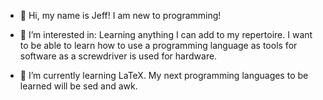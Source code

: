 - 👋 Hi, my name is Jeff! I am new to programming!

- 👀 I’m interested in: Learning anything I can add to my repertoire. I want to be able to learn how to use a programming language as tools for software as a
     screwdriver is used for hardware.
     
- 🌱 I’m currently learning LaTeX. My next programming languages to be learned will be sed and awk.


<!---
jvms15/jvms15 is a ✨ special ✨ repository because its `README.md` (this file) appears on your GitHub profile.
You can click the Preview link to take a look at your changes.
--->
